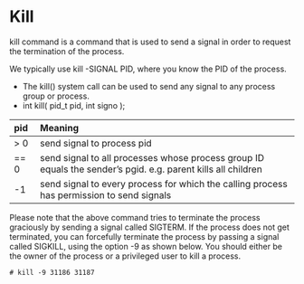 # Kill

kill command is a command that is used to send a signal in order to request the termination of the process.

We typically use kill -SIGNAL PID, where you know the PID of the process.

* The kill\(\) system call can be used to send any signal to any process group or process.
* int kill\( pid\_t pid, int signo \);

| pid | Meaning |
| :--- | :--- |
| &gt; 0 | send signal to process pid |
| == 0 | send signal to all processes whose process group ID equals the sender’s pgid. e.g. parent kills all children |
| -1 | send signal to every process for which the calling process has permission to send signals |

Please note that the above command tries to terminate the process graciously by sending a signal called SIGTERM. If the process does not get terminated, you can forcefully terminate the process by passing a signal called SIGKILL, using the option -9 as shown below. You should either be the owner of the process or a privileged user to kill a process.

```text
# kill -9 31186 31187
```

